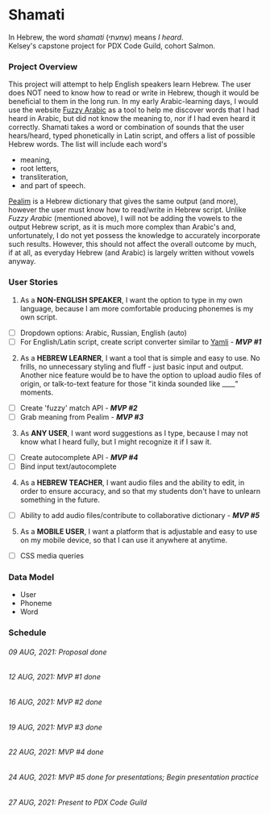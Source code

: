 # Shamati
In Hebrew, the word *shamati* (שמעתי) means *I heard*.  
Kelsey's capstone project for PDX Code Guild, cohort Salmon.

### Project Overview
This project will attempt to help English speakers learn Hebrew. The user does NOT need to know how to read or write in Hebrew, though it would be beneficial to them in the long run. In my early Arabic-learning days, I would use the website [Fuzzy Arabic](http://fuzzyarabic.herokuapp.com/) as a tool to help me discover words that I had heard in Arabic, but did not know the meaning to, nor if I had even heard it correctly. Shamati takes a word or combination of sounds that the user hears/heard, typed phonetically in Latin script, and offers a list of possible Hebrew words. The list will include each word's 

* meaning, 
* root letters, 
* transliteration, 
* and part of speech.

[Pealim](https://www.pealim.com/) is a Hebrew dictionary that gives the same output (and more), however the user must know how to read/write in Hebrew script. Unlike *Fuzzy Arabic* (mentioned above), I will not be adding the vowels to the output Hebrew script, as it is much more complex than Arabic's and, unfortunately, I do not yet possess the knowledge to accurately incorporate such results. However, this should not affect the overall outcome by much, if at all, as everyday Hebrew (and Arabic) is largely written without vowels anyway.

### User Stories
1. As a **NON-ENGLISH SPEAKER**, I want the option to type in my own language, because I am more comfortable producing phonemes is my own script. 
- [ ] Dropdown options: Arabic, Russian, English (auto)
- [ ] For English/Latin script, create script converter similar to [Yamli](https://www.yamli.com/api/docs/#1.1) - ***MVP #1***
2. As a **HEBREW LEARNER**, I want a tool that is simple and easy to use. No frills, no unnecessary styling and fluff - just basic input and output. Another nice feature would be to have the option to upload audio files of origin, or talk-to-text feature for those "it kinda sounded like ____" moments.
- [ ] Create 'fuzzy' match API - ***MVP #2***
- [ ] Grab meaning from Pealim - ***MVP #3***
3. As **ANY USER**, I want word suggestions as I type, because I may not know what I heard fully, but I might recognize it if I saw it.
- [ ] Create autocomplete API - ***MVP #4***
- [ ] Bind input text/autocomplete
4. As a **HEBREW TEACHER**, I want audio files and the ability to edit, in order to ensure accuracy, and so that my students don't have to unlearn something in the future. 
- [ ] Ability to add audio files/contribute to collaborative dictionary - ***MVP #5***
5. As a **MOBILE USER**, I want a platform that is adjustable and easy to use on my mobile device, so that I can use it anywhere at anytime.
- [ ] CSS media queries

### Data Model
* User
* Phoneme
* Word

### Schedule
###### 09 AUG, 2021: Proposal done
###### 12 AUG, 2021: MVP #1 done
###### 16 AUG, 2021: MVP #2 done
###### 19 AUG, 2021: MVP #3 done
###### 22 AUG, 2021: MVP #4 done
###### 24 AUG, 2021: MVP #5 done for presentations; Begin presentation practice
###### 27 AUG, 2021: Present to PDX Code Guild
